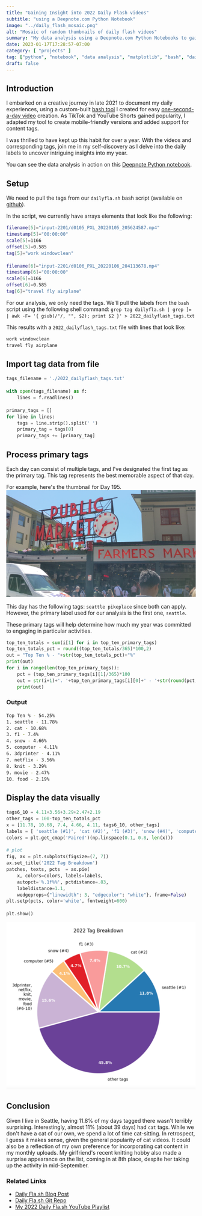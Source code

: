 ```yaml
---
title: "Gaining Insight into 2022 Daily Flash videos"
subtitle: "using a Deepnote.com Python Notebook"
image: "../daily_flash_mosaic.png"
alt: "Mosaic of random thumbnails of daily flash videos"
summary: "My data analysis using a Deepnote.com Python Notebooks to gain insight into my 2022 Daily Fla.sh video"
date: 2023-01-17T17:28:57-07:00
category: [ "projects" ]
tag: ["python", "notebook", "data analysis", "matplotlib", "bash", "daily flash" ]
draft: false
---
```


## Introduction
I embarked on a creative journey in late 2021 to document my daily experiences, using a custom-built [bash tool][bash-tool.link] I created for easy [one-second-a-day video][one-second.link] creation. As TikTok and YouTube Shorts gained popularity, I adapted my tool to create mobile-friendly versions and added support for content tags.

[bash-tool.link]: https://github.com/asolidum/dailyfla.sh
[one-second.link]: https://alansolidum.com/posts/daily-flash/#so-what-is-1-second-everyday

I was thrilled to have kept up this habit for over a year. With the videos and corresponding tags, join me in my self-discovery as I delve into the daily labels to uncover intriguing insights into my year.

You can see the data analysis in action on this [Deepnote Python notebook][deepnote.link].

[deepnote.link]: https://deepnote.com/@also/2022-Daily-Flash-Tag-Analysis-75d4af3c-5212-43c1-9bdd-e960c20bce71

## Setup
We need to pull the tags from our `dailyfla.sh` bash script (available on [github][github.link]).

In the script, we currently have arrays elements that look like the following:

```bash
filename[5]="input-2201/d0105_PXL_20220105_205624587.mp4"
timestamp[5]="00:00:00"
scale[5]=1166
offset[5]=0.585
tag[5]="work windowclean"

filename[6]="input-2201/d0106_PXL_20220106_204113678.mp4"
timestamp[6]="00:00:00"
scale[6]=1166
offset[6]=0.585
tag[6]="travel fly airplane"
```
For our analysis, we only need the tags. We'll pull the labels from the `bash` script using the following shell command:  `grep tag dailyfla.sh | grep ]= | awk -F= '{ gsub(/"/, "", $2); print $2 }' > 2022_dailyflash_tags.txt`

This results with a `2022_dailyflash_tags.txt` file with lines that look like:
```bash
work windowclean
travel fly airplane
```

## Import tag data from file
```python
tags_filename = './2022_dailyflash_tags.txt'

with open(tags_filename) as f:
    lines = f.readlines()

primary_tags = []
for line in lines:
    tags = line.strip().split(' ')
    primary_tag = tags[0]
    primary_tags += [primary_tag]
```

## Process primary tags
Each day can consist of multiple tags, and I've designated the first tag as the primary tag. This tag represents the best memorable aspect of that day.

For example, here's the thumbnail for Day 195.
![Seattle Pike Place](thumbnail_195.png)

This day has the following tags: `seattle pikeplace` since both can apply. However, the primary label used for our analysis is the first one, `seattle`. 

These primary tags will help determine how much my year was committed to engaging in particular activities.

```python
top_ten_totals = sum(i[1] for i in top_ten_primary_tags)
top_ten_totals_pct = round((top_ten_totals/365)*100,2)
out = "Top Ten % - "+str(top_ten_totals_pct)+"%"
print(out)
for i in range(len(top_ten_primary_tags)):
    pct = (top_ten_primary_tags[i][1]/365)*100
    out = str(i+1)+'. '+top_ten_primary_tags[i][0]+' - '+str(round(pct,2))+'%'
    print(out)
```
### Output
```bash
Top Ten % - 54.25%
1. seattle - 11.78%
2. cat - 10.68%
3. f1 - 7.4%
4. snow - 4.66%
5. computer - 4.11%
6. 3dprinter - 4.11%
7. netflix - 3.56%
8. knit - 3.29%
9. movie - 2.47%
10. food - 2.19%
```

## Display the data visually
```python
tags6_10 = 4.11+3.56+3.29+2.47+2.19
other_tags = 100-top_ten_totals_pct
x = [11.78, 10.68, 7.4, 4.66, 4.11, tags6_10, other_tags]
labels = [ 'seattle (#1)', 'cat (#2)', 'f1 (#3)', 'snow (#4)', 'computer (#5)', '3dprinter,\nnetflix,\nknit,\nmovie,\nfood\n(#6-10)', 'other tags' ]
colors = plt.get_cmap('Paired')(np.linspace(0.1, 0.8, len(x)))

# plot
fig, ax = plt.subplots(figsize=(7, 7))
ax.set_title('2022 Tag Breakdown')
patches, texts, pcts  = ax.pie(
    x, colors=colors, labels=labels,
    autopct='%.1f%%', pctdistance=.83,
    labeldistance=1.1,
    wedgeprops={"linewidth": 3, "edgecolor": "white"}, frame=False)
plt.setp(pcts, color='white', fontweight=600)

plt.show()
```

![Pie chart showing tag percentage breakdown](piechart.png)

## Conclusion
Given I live in Seattle, having 11.8% of my days tagged there wasn't terribly surprising. Interestingly, almost 11% (about 39 days) had `cat` tags. While we don't have a cat of our own, we spend a lot of time cat-sitting. In retrospect, I guess it makes sense, given the general popularity of cat videos. It could also be a reflection of my own preference for incorporating cat content in my monthly uploads. My girlfriend's recent knitting hobby also made a surprise appearance on the list, coming in at 8th place, despite her taking up the activity in mid-September.

### Related Links
* [Daily Fla.sh Blog Post][blog.link]
* [Daily Fla.sh Git Repo][github.link]
* [My 2022 Daily Fla.sh YouTube Playlist][youtube-playlist.link]

[blog.link]: https://alansolidum.com/posts/daily-flash
[github.link]: https://github.com/asolidum/dailyfla.sh
[youtube-playlist.link]: https://www.youtube.com/watch?v=WNUWIJkNK2Y&list=PL2u0OXvqrDk3LEK55fGMiaIBTp5oph898
